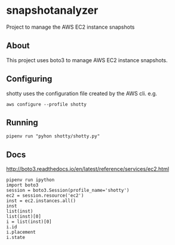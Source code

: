 # snapshotanalyzer

Project to manage the AWS EC2 instance snapshots

## About

This project uses boto3 to manage AWS EC2 instance snapshots.

## Configuring

shotty uses the configuration file created by the AWS cli. e.g.

`aws configure --profile shotty`

## Running

`pipenv run "pyhon shotty/shotty.py"`

## Docs

http://boto3.readthedocs.io/en/latest/reference/services/ec2.html
```
pipenv run ipython
import boto3
session = boto3.Session(profile_name='shotty')
ec2 = session.resource('ec2')
inst = ec2.instances.all()
inst
list(inst)
list(inst)[0]
i = list(inst)[0]
i.id
i.placement
i.state
```
